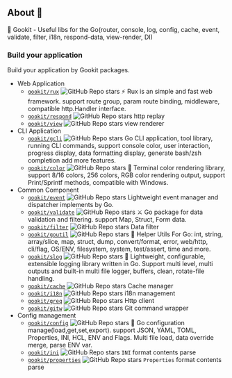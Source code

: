## About 👋


🧰 Gookit - Useful libs for the Go(router, console, log, config, cache, event, validate, filter, i18n, respond-data, view-render, DI)


### Build your application

Build your application by Gookit packages.

- Web Application
  - [`gookit/rux`](https://github.com/gookit/rux) ![GitHub Repo stars](https://img.shields.io/github/stars/gookit/rux?style=flat-square) ⚡ Rux is an simple and fast web framework. support route group, param route binding, middleware, compatible http.Handler interface.
  - [`gookit/respond`](https://github.com/gookit/respond) ![GitHub Repo stars](https://img.shields.io/github/stars/gookit/respond?style=flat-square) http replay 
  - [`gookit/view`](https://github.com/gookit/view) ![GitHub Repo stars](https://img.shields.io/github/stars/gookit/view?style=flat-square) view renderer
- CLI Application
  - [`gookit/gcli`](https://github.com/gookit/gcli) ![GitHub Repo stars](https://img.shields.io/github/stars/gookit/gcli?style=flat-square) Go CLI application, tool library, running CLI commands, support console color, user interaction, progress display, data formatting display, generate bash/zsh completion add more features. 
  - [`gookit/color`](https://github.com/gookit/color) ![GitHub Repo stars](https://img.shields.io/github/stars/gookit/color?style=flat-square) 🎨 Terminal color rendering library, support 8/16 colors, 256 colors, RGB color rendering output, support Print/Sprintf methods, compatible with Windows.
- Common Component
  - [`gookit/event`](https://github.com/gookit/event) ![GitHub Repo stars](https://img.shields.io/github/stars/gookit/event?style=flat-square) Lightweight event manager and dispatcher implements by Go.
  - [`gookit/validate`](https://github.com/gookit/validate) ![GitHub Repo stars](https://img.shields.io/github/stars/gookit/validate?style=flat-square) ⚔ Go package for data validation and filtering. support Map, Struct, Form data. 
  - [`gookit/filter`](https://github.com/gookit/filter) ![GitHub Repo stars](https://img.shields.io/github/stars/gookit/filter?style=flat-square) Data filter
  - [`gookit/goutil`](https://github.com/gookit/goutil) ![GitHub Repo stars](https://img.shields.io/github/stars/gookit/goutil?style=flat-square) 💪 Helper Utils For Go: int, string, array/slice, map, struct, dump, convert/format, error, web/http, cli/flag, OS/ENV, filesystem, system, test/assert, time and more. 
  - [`gookit/slog`](https://github.com/gookit/slog) ![GitHub Repo stars](https://img.shields.io/github/stars/gookit/slog?style=flat-square) 📑 Lightweight, configurable, extensible logging library written in Go. Support multi level, multi outputs and built-in multi file logger, buffers, clean, rotate-file handling.
  - [`gookit/cache`](https://github.com/gookit/cache) ![GitHub Repo stars](https://img.shields.io/github/stars/gookit/cache?style=flat-square) Cache manager
  - [`gookit/i18n`](https://github.com/gookit/i18n) ![GitHub Repo stars](https://img.shields.io/github/stars/gookit/i18n?style=flat-square) i18n management
  - [`gookit/greq`](https://github.com/gookit/greq) ![GitHub Repo stars](https://img.shields.io/github/stars/gookit/greq?style=flat-square) Http client
  - [`gookit/gitw`](https://github.com/gookit/gitw) ![GitHub Repo stars](https://img.shields.io/github/stars/gookit/gitw?style=flat-square) Git command wrapper
- Config management
  - [`gookit/config`](https://github.com/gookit/config) ![GitHub Repo stars](https://img.shields.io/github/stars/gookit/config?style=flat-square) 📝 Go configuration manage(load,get,set,export). support JSON, YAML, TOML, Properties, INI, HCL, ENV and Flags. Multi file load, data override merge, parse ENV var.
  - [`gookit/ini`](https://github.com/gookit/ini) ![GitHub Repo stars](https://img.shields.io/github/stars/gookit/ini?style=flat-square) `INI` format contents parse
  - [`gookit/properties`](https://github.com/gookit/properties) ![GitHub Repo stars](https://img.shields.io/github/stars/gookit/properties?style=flat-square) `Properties` format contents parse

<!--

**Here are some ideas to get you started:**

🙋‍♀️ A short introduction - what is your organization all about?
🌈 Contribution guidelines - how can the community get involved?
👩‍💻 Useful resources - where can the community find your docs? Is there anything else the community should know?
🍿 Fun facts - what does your team eat for breakfast?
🧙 Remember, you can do mighty things with the power of [Markdown](https://docs.github.com/github/writing-on-github/getting-started-with-writing-and-formatting-on-github/basic-writing-and-formatting-syntax)
-->


